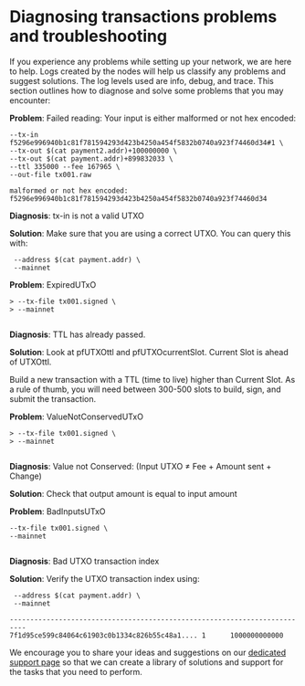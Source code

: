 # Diagnosing transactions problems and troubleshooting

If you experience any problems while setting up your network, we are here to help. Logs created by the nodes will help us classify any problems and suggest solutions. The log levels used are info, debug, and trace. 
This section outlines how to diagnose and solve some problems that you may encounter:

**Problem**: Failed reading: Your input is either malformed or not hex encoded:

```$ cardano-cli shelley transaction build-raw \
--tx-in f5296e996940b1c81f781594293d423b4250a454f5832b0740a923f74460d34#1 \
--tx-out $(cat payment2.addr)+100000000 \
--tx-out $(cat payment.addr)+899832033 \
--ttl 335000 --fee 167965 \
--out-file tx001.raw
```

```> option --tx-in: Failed reading: Your input is either 
malformed or not hex encoded: 
f5296e996940b1c81f781594293d423b4250a454f5832b0740a923f74460d34
```

**Diagnosis**:  tx-in is not a valid UTXO 

**Solution**: Make sure that you are using a correct UTXO. You can query this with: 

```$ cardano-cli shelley query utxo \
 --address $(cat payment.addr) \
 --mainnet
```

**Problem**: ExpiredUTxO

```$ cardano-cli shelley transaction submit \
> --tx-file tx001.signed \
> --mainnet
```

```> ApplyTxError [LedgerFailure (UtxowFailure (UtxoFailure(ExpiredUTxO {pfUTXOttl = SlotNo {unSlotNo = 123456}, pfUTXOcurrentSlot = SlotNo {unSlotNo = 123457}})))]
```
**Diagnosis**: TTL has already passed. 

**Solution**: Look at pfUTXOttl and pfUTXOcurrentSlot. Current Slot is ahead of UTXOttl. 

Build a new transaction with a TTL (time to live) higher than Current Slot. As a rule of thumb, you will need between 300-500 slots to build, sign, and submit the transaction.  

**Problem**: ValueNotConservedUTxO

```$ cardano-cli shelley transaction submit \
> --tx-file tx001.signed \
> --mainnet
```

```ApplyTxError [LedgerFailure (UtxowFailure (UtxoFailure (FeeTooSmallUTxO (Coin 172409) (Coin 167965)))),LedgerFailure (UtxowFailure (UtxoFailure (ValueNotConservedUTxO (Coin 1000000000)(Coin 999999998))))]
```
**Diagnosis**: Value not Conserved: (Input UTXO ≠ Fee + Amount sent + Change)

**Solution**: Check that output amount is equal to input amount

**Problem**: BadInputsUTxO 

```$ cardano-cli shelley transaction submit \
--tx-file tx001.signed \
--mainnet
```
```> ApplyTxError [LedgerFailure (UtxowFailure (UtxoFailure (BadInputsUTxO (fromList [TxIn (TxId {_TxId =f5296e996940b1c81f781594293d423b4250a454f5832b0740a923f74460d34e}) ]))))
```
**Diagnosis**: Bad UTXO transaction index

**Solution**: Verify the UTXO transaction index using:

```$ cardano-cli shelley query utxo \
 --address $(cat payment.addr) \
 --mainnet
```

```>  TxHash                                    TxIx      Lovelace
--------------------------------------------------------------------------
7f1d95ce599c84064c61903c0b1334c826b55c48a1.... 1      1000000000000
```

We encourage you to share your ideas and suggestions on our [dedicated support page](https://iohk.zendesk.com/hc/en-us/categories/900000102203-Shelley-Testnet) so that we can create a library of solutions and support for the tasks that you need to perform.

